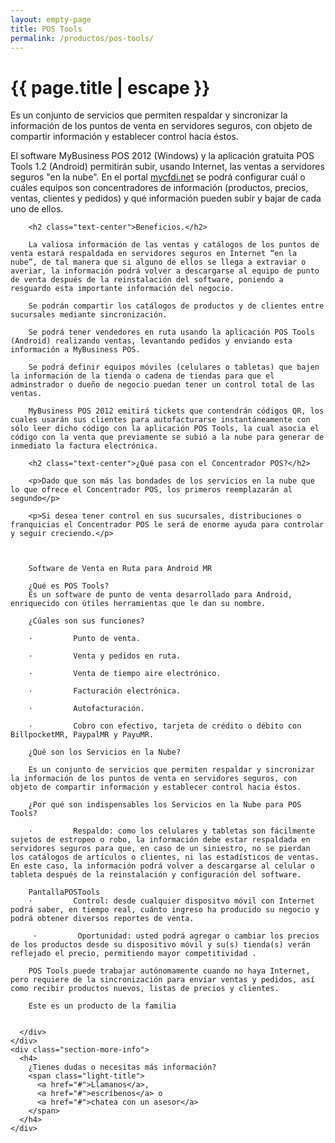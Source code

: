 ```yaml
---
layout: empty-page
title: POS Tools
permalink: /productos/pos-tools/
---
```


<div class="hero pos-tools">
  <div class="container">
    <div class="row">
      <div class="col-sm-6 hero-content">
        <div class="hero-main-copy">
          <div class="hero-copy">
            <h1>{{ page.title | escape }}</h1>
            <p>Es un conjunto de servicios que permiten respaldar y sincronizar la información de los puntos de venta en servidores seguros, con objeto de compartir información y establecer control hacia éstos.</p>
          </div>
        </div>
      </div>
    </div>
  </div>
</div>

<div class="section-wrapper">
  <div class="container">
    <div class="row">
      <div class="col-sm-10 col-sm-offset-1">
        <div class="our-clients text-center">
          <p> El software MyBusiness POS 2012 (Windows) y la aplicación gratuita POS Tools 1.2 (Android) permitirán subir, usando Internet, las ventas a servidores seguros "en la nube". En el portal <a href="mycfdi.net">mycfdi.net</a> se podrá configurar cuál o cuáles equipos son concentradores de información (productos, precios, ventas, clientes y pedidos) y qué información pueden subir y bajar de cada uno de ellos.</p>
        </div>
      </div>
    </div>
  </div>
  <div class="container padding-lv5-ver">
    <div class="row">
      <div class="col-sm-10 col-sm-offset-1">

        <h2 class="text-center">Beneficios.</h2>

        La valiosa información de las ventas y catálogos de los puntos de venta estará respaldada en servidores seguros en Internet “en la nube”, de tal manera que si alguno de ellos se llega a extraviar o averiar, la información podrá volver a descargarse al equipo de punto de venta después de la reinstalación del software, poniendo a resguardo esta importante información del negocio.

        Se podrán compartir los catálogos de productos y de clientes entre sucursales mediante sincronización.

        Se podrá tener vendedores en ruta usando la aplicación POS Tools (Android) realizando ventas, levantando pedidos y enviando esta información a MyBusiness POS.

        Se podrá definir equipos móviles (celulares o tabletas) que bajen la información de la tienda o cadena de tiendas para que el adminstrador o dueño de negocio puedan tener un control total de las ventas.

        MyBusiness POS 2012 emitirá tickets que contendrán códigos QR, los cuales usarán sus clientes para autofacturarse instantáneamente con sólo leer dicho código con la aplicación POS Tools, la cual asocia el código con la venta que previamente se subió a la nube para generar de inmediato la factura electrónica.

        <h2 class="text-center">¿Qué pasa con el Concentrador POS?</h2>

        <p>Dado que son más las bondades de los servicios en la nube que lo que ofrece el Concentrador POS, los primeros reemplazarán al segundo</p>

        <p>Si desea tener control en sus sucursales, distribuciones o franquicias el Concentrador POS le será de enorme ayuda para controlar y seguir creciendo.</p>



        Software de Venta en Ruta para Android MR

        ¿Qué es POS Tools?
        Es un software de punto de venta desarrollado para Android, enriquecido con útiles herramientas que le dan su nombre.

        ¿Cúales son sus funciones?

        ·         Punto de venta.

        ·         Venta y pedidos en ruta.

        ·         Venta de tiempo aire electrónico.

        ·         Facturación electrónica.

        ·         Autofacturación.

        ·         Cobro con efectivo, tarjeta de crédito o débito con BillpocketMR, PaypalMR y PayuMR.

        ¿Qué son los Servicios en la Nube?

        Es un conjunto de servicios que permiten respaldar y sincronizar la información de los puntos de venta en servidores seguros, con objeto de compartir información y establecer control hacia éstos.

        ¿Por qué son indispensables los Servicios en la Nube para POS Tools?

        ·         Respaldo: como los celulares y tabletas son fácilmente sujetos de estropeo o robo, la información debe estar respaldada en servidores seguros para que, en caso de un siniestro, no se pierdan los catálogos de artículos o clientes, ni las estadísticos de ventas. En este caso, la información podrá volver a descargarse al celular o tableta después de la reinstalación y configuración del software.

        PantallaPOSTools
        ·         Control: desde cualquier dispositvo móvil con Internet podrá saber, en tiempo real, cuánto ingreso ha producido su negocio y podrá obtener diversos reportes de venta.

         ·         Oportunidad: usted podrá agregar o cambiar los precios de los productos desde su dispositivo móvil y su(s) tienda(s) verán reflejado el precio, permitiendo mayor competitividad .

        POS Tools puede trabajar autónomamente cuando no haya Internet, pero requiere de la sincronización para enviar ventas y pedidos, así como recibir productos nuevos, listas de precios y clientes.

        Este es un producto de la familia


      </div>
    </div>
    <div class="section-more-info">
      <h4>
        ¿Tienes dudas o necesitas más información?
        <span class="light-title">
          <a href="#">Llamanos</a>,
          <a href="#">escríbenos</a> o
          <a href="#">chatea con un asesor</a>
        </span>
      </h4>
    </div>
  </div>
</div>

